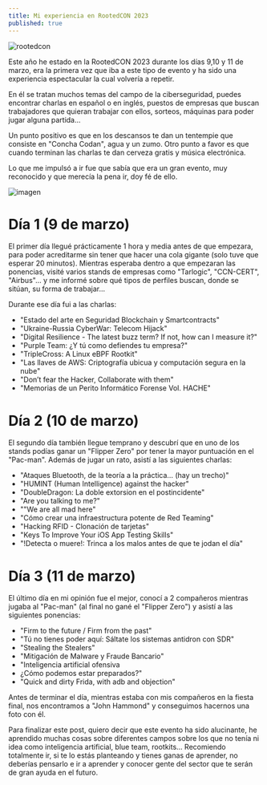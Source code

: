 ```yaml
---
title: Mi experiencia en RootedCON 2023
published: true
---
```



![rootedcon](https://user-images.githubusercontent.com/109216235/224811221-75c3ec01-9c4a-49dc-b821-9793cc3ad1a9.png)


Este año he estado en la RootedCON 2023 durante los días 9,10 y 11 de marzo, era la primera vez que iba a este tipo de evento y ha sido una experiencia espectacular la cual volvería a repetir.

En él se tratan muchos temas del campo de la ciberseguridad, puedes encontrar charlas en español o en inglés, puestos de empresas que buscan trabajadores que quieran trabajar con ellos, sorteos, máquinas para poder jugar alguna partida...

Un punto positivo es que en los descansos te dan un tentempie que consiste en "Concha Codan", agua y un zumo. Otro punto a favor es que cuando terminan las charlas te dan cerveza gratis y música electrónica.

Lo que me impulsó a ir fue que sabía que era un gran evento, muy reconocido y que merecía la pena ir, doy fé de ello.


![imagen](https://user-images.githubusercontent.com/109216235/224811407-7c489682-8344-4ef3-858f-817b1635ef0a.png)


# Día 1 (9 de marzo)

El primer día llegué prácticamente 1 hora y media antes de que empezara, para poder acreditarme sin tener que hacer una cola gigante (solo tuve que esperar 20 minutos). Mientras esperaba dentro a que empezaran las ponencias, visité varios stands de empresas como "Tarlogic", "CCN-CERT", "Airbus"... y me informé sobre qué tipos de perfiles buscan, donde se sitúan, su forma de trabajar...

Durante ese día fui a las charlas: 
- "Estado del arte en Seguridad Blockchain y Smartcontracts" 
- "Ukraine-Russia CyberWar: Telecom Hijack" 
- "Digital Resilience - The latest buzz term? If not, how can I measure it?" 
- "Purple Team: ¿Y tú como defiendes tu empresa?"
- "TripleCross: A Linux eBPF Rootkit" 
- "Las llaves de AWS: Criptografía ubicua y computación segura en la nube" 
- "Don’t fear the Hacker, Collaborate with them" 
- "Memorias de un Perito Informático Forense Vol. HACHE"

# Día 2 (10 de marzo) 

El segundo día también llegue temprano y descubrí que en uno de los stands podías ganar un "Flipper Zero" por tener la mayor puntuación en el "Pac-man". Además de jugar un rato, asistí a las siguientes charlas: 

- "Ataques Bluetooth, de la teoría a la práctica… (hay un trecho)" 
- "HUMINT (Human Intelligence) against the hacker" 
- "DoubleDragon: La doble extorsion en el postincidente" 
- "Are you talking to me?" 
- ""We are all mad here" 
- "Cómo crear una infraestructura potente de Red Teaming" 
- "Hacking RFID - Clonación de tarjetas" 
- "Keys To Improve Your iOS App Testing Skills" 
- "!Detecta o muere!: Trinca a los malos antes de que te jodan el día"

# Día 3 (11 de marzo) 

El último día en mi opinión fue el mejor, conocí a 2 compañeros mientras jugaba al "Pac-man" (al final no gané el "Flipper Zero") y asistí a las siguientes ponencias:

- "Firm to the future / Firm from the past" 
- "Tú no tienes poder aquí: Sáltate los sistemas antidron con SDR" 
- "Stealing the Stealers" 
- "Mitigación de Malware y Fraude Bancario" 
- "Inteligencia artificial ofensiva 
- ¿Cómo podemos estar preparados?" 
- "Quick and dirty Frida, with adb and objection"

Antes de terminar el día, mientras estaba con mis compañeros en la fiesta final, nos encontramos a "John Hammond" y conseguimos hacernos una foto con él.

Para finalizar este post, quiero decir que este evento ha sido alucinante, he aprendido muchas cosas sobre diferentes campos sobre los que no tenía ni idea como inteligencia artificial, blue team, rootkits... Recomiendo totalmente ir, si te lo estás planteando y tienes ganas de aprender, no deberías pensarlo e ir a aprender y conocer gente del sector que te serán de gran ayuda en el futuro.
